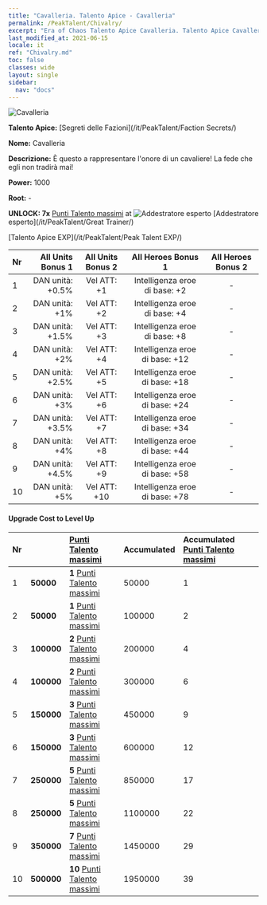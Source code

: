 ```yaml
---
title: "Cavalleria. Talento Apice - Cavalleria"
permalink: /PeakTalent/Chivalry/
excerpt: "Era of Chaos Talento Apice Cavalleria. Talento Apice Cavalleria. Cavalleria"
last_modified_at: 2021-06-15
locale: it
ref: "Chivalry.md"
toc: false
classes: wide
layout: single
sidebar:
  nav: "docs"
---
```


  ![Cavalleria](/images/pt/talent_3006.png)

  **Talento Apice:** [Segreti delle Fazioni](/it/PeakTalent/Faction Secrets/)

  **Nome:** Cavalleria

  **Descrizione:** È questo a rappresentare l'onore di un cavaliere! La fede che egli non tradirà mai!

  **Power:** 1000

  **Root:** -

  **UNLOCK: 7x** [Punti Talento massimi](/ItemsIT/con_934/) at ![Addestratore esperto](/images/pt/talent_3001.png) [Addestratore esperto](/it/PeakTalent/Great Trainer/)

  [Talento Apice EXP](/it/PeakTalent/Peak Talent EXP/)

  | Nr | All Units Bonus 1 | All Units Bonus 2 | All Heroes Bonus 1 | All Heroes Bonus 2 |
  |:---|--------------:|:-------------:|:-------------:|:-------------:|
  | 1 | DAN unità: +0.5% | Vel ATT: +1 | Intelligenza eroe di base: +2 | - |
  | 2 | DAN unità: +1% | Vel ATT: +2 | Intelligenza eroe di base: +4 | - |
  | 3 | DAN unità: +1.5% | Vel ATT: +3 | Intelligenza eroe di base: +8 | - |
  | 4 | DAN unità: +2% | Vel ATT: +4 | Intelligenza eroe di base: +12 | - |
  | 5 | DAN unità: +2.5% | Vel ATT: +5 | Intelligenza eroe di base: +18 | - |
  | 6 | DAN unità: +3% | Vel ATT: +6 | Intelligenza eroe di base: +24 | - |
  | 7 | DAN unità: +3.5% | Vel ATT: +7 | Intelligenza eroe di base: +34 | - |
  | 8 | DAN unità: +4% | Vel ATT: +8 | Intelligenza eroe di base: +44 | - |
  | 9 | DAN unità: +4.5% | Vel ATT: +9 | Intelligenza eroe di base: +58 | - |
  | 10 | DAN unità: +5% | Vel ATT: +10 | Intelligenza eroe di base: +78 | - |


#### Upgrade Cost to Level Up

  | Nr | <i class="fas fa-coins"/> | [Punti Talento massimi](/ItemsIT/con_934/) | Accumulated <i class="fas fa-coins"/> | Accumulated [Punti Talento massimi](/ItemsIT/con_934/) |
  |:---|:--------------|:-------------|:-------------|:-------------|
  | 1 | **50000** | **1** [Punti Talento massimi](/ItemsIT/con_934/) | 50000 | 1 |
  | 2 | **50000** | **1** [Punti Talento massimi](/ItemsIT/con_934/) | 100000 | 2 |
  | 3 | **100000** | **2** [Punti Talento massimi](/ItemsIT/con_934/) | 200000 | 4 |
  | 4 | **100000** | **2** [Punti Talento massimi](/ItemsIT/con_934/) | 300000 | 6 |
  | 5 | **150000** | **3** [Punti Talento massimi](/ItemsIT/con_934/) | 450000 | 9 |
  | 6 | **150000** | **3** [Punti Talento massimi](/ItemsIT/con_934/) | 600000 | 12 |
  | 7 | **250000** | **5** [Punti Talento massimi](/ItemsIT/con_934/) | 850000 | 17 |
  | 8 | **250000** | **5** [Punti Talento massimi](/ItemsIT/con_934/) | 1100000 | 22 |
  | 9 | **350000** | **7** [Punti Talento massimi](/ItemsIT/con_934/) | 1450000 | 29 |
  | 10 | **500000** | **10** [Punti Talento massimi](/ItemsIT/con_934/) | 1950000 | 39 |
